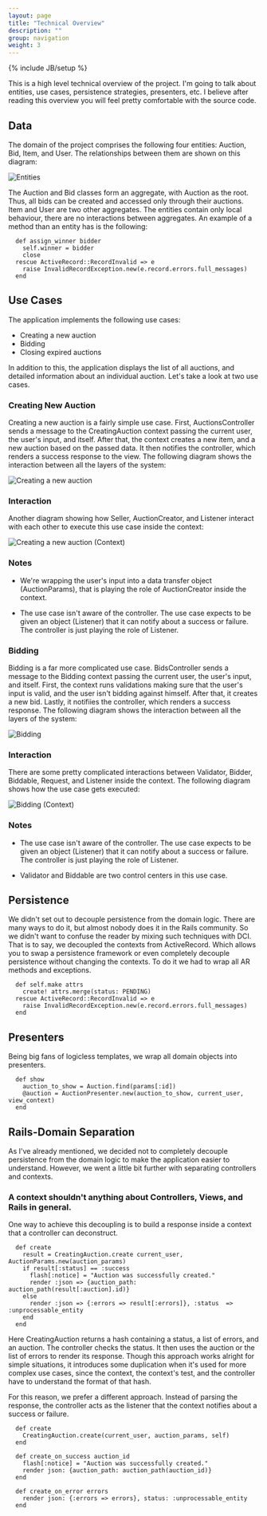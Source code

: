 ```yaml
---
layout: page
title: "Technical Overview"
description: ""
group: navigation
weight: 3
---
```

{% include JB/setup %}

This is a high level technical overview of the project. I'm going to talk about entities, use cases, persistence strategies, presenters, etc. I believe after reading this overview you will feel pretty comfortable with the source code.

<h2 class="block">Data</h2>

The domain of the project comprises the following four entities: Auction, Bid, Item, and User. The relationships between them are shown on this diagram:

![Entities](assets/images/dci_entities.png)

The Auction and Bid classes form an aggregate, with Auction as the root. Thus, all bids can be created and accessed only through their auctions. Item and User are two other aggregates. The entities contain only local behaviour, there are no interactions between aggregates. An example of a method than an entity has is the following:

	  def assign_winner bidder
	    self.winner = bidder
	    close
	  rescue ActiveRecord::RecordInvalid => e
	    raise InvalidRecordException.new(e.record.errors.full_messages)
	  end


<h2 class="block">Use Cases</h2>

The application implements the following use cases:

* Creating a new auction
* Bidding
* Closing expired auctions

In addition to this, the application displays the list of all auctions, and detailed information about an individual auction. Let's take a look at two use cases.

<h3 class="block">Creating New Auction</h3>

Creating a new auction is a fairly simple use case. First, AuctionsController sends a message to the CreatingAuction context passing the current user, the user's input, and itself. After that, the context creates a new item, and a new auction based on the passed data. It then notifies the controller, which renders a success response to the view. The following diagram shows the interaction between all the layers of the system:

![Creating a new auction](assets/images/creating_auctions_1.png)

### Interaction

Another diagram showing how Seller, AuctionCreator, and Listener interact with each other to execute this use case inside the context:

![Creating a new auction (Context)](assets/images/creating_auctions_2.png)

### Notes

* We're wrapping the user's input into a data transfer object (AuctionParams), that is playing the role of AuctionCreator inside the context.

* The use case isn't aware of the controller. The use case expects to be given an object (Listener) that it can notify about a success or failure. The controller is just playing the role of Listener.

<h3 class="block">Bidding</h3>

Bidding is a far more complicated use case. BidsController sends a message to the Bidding context passing the current user, the user's input, and itself. First, the context runs validations making sure that the user's input is valid, and the user isn't bidding against himself. After that, it creates a new bid. Lastly, it notifiies the controller, which renders a success response. The following diagram shows the interaction between all the layers of the system:

![Bidding](assets/images/bidding_1.png)

### Interaction

There are some pretty complicated interactions between Validator, Bidder, Biddable, Request, and Listener inside the context. The following diagram shows how the use case gets executed:

![Bidding (Context)](assets/images/bidding_2.png)

### Notes

* The use case isn't aware of the controller. The use case expects to be given an object (Listener) that it can notify about a success or failure. The controller is just playing the role of Listener.

* Validator and Biddable are two control centers in this use case.


<h2 class="block">Persistence</h2>

We didn't set out to decouple persistence from the domain logic. There are many ways to do it, but almost nobody does it in the Rails community. So we didn't want to confuse the reader by mixing such techniques with DCI. That is to say, we decoupled the contexts from ActiveRecord. Which allows you to swap a persistence framework or even completely decouple persistence without changing the contexts. To do it we had to wrap all AR methods and exceptions.

	  def self.make attrs
	    create! attrs.merge(status: PENDING)
	  rescue ActiveRecord::RecordInvalid => e
	    raise InvalidRecordException.new(e.record.errors.full_messages)
	  end

<h2 class="block">Presenters</h2>

Being big fans of logicless templates, we wrap all domain objects into presenters. 

	  def show
	    auction_to_show = Auction.find(params[:id])
	    @auction = AuctionPresenter.new(auction_to_show, current_user, view_context)
	  end

<h2 class="block">Rails-Domain Separation</h2>

As I've already mentioned, we decided not to completely decouple persistence from the domain logic to make the application easier to understand. However, we went a little bit further with separating controllers and contexts. 

### A context shouldn't anything about Controllers, Views, and Rails in general.

One way to achieve this decoupling is to build a response inside a context that a controller can deconstruct.

	  def create
	    result = CreatingAuction.create current_user, AuctionParams.new(auction_params)
	    if result[:status] == :success
	      flash[:notice] = "Auction was successfully created."
	      render :json => {auction_path: auction_path(result[:auction].id)}
	    else
	      render :json => {:errors => result[:errors]}, :status  => :unprocessable_entity
	    end
	  end


Here CreatingAuction returns a hash containing a status, a list of errors, and an auction. The controller checks the status. It then uses the auction or the list of errors to render its response. Though this approach works alright for simple situations, it introduces some duplication when it's used for more complex use cases, since the context, the context's test, and the controller have to understand the format of that hash. 

For this reason, we prefer a different approach. Instead of parsing the response, the controller acts as the listener that the context notifies about a success or failure.

	  def create
	    CreatingAuction.create(current_user, auction_params, self)
	  end

	  def create_on_success auction_id
	    flash[:notice] = "Auction was successfully created."
	    render json: {auction_path: auction_path(auction_id)}
	  end

	  def create_on_error errors
	    render json: {:errors => errors}, status: :unprocessable_entity
	  end